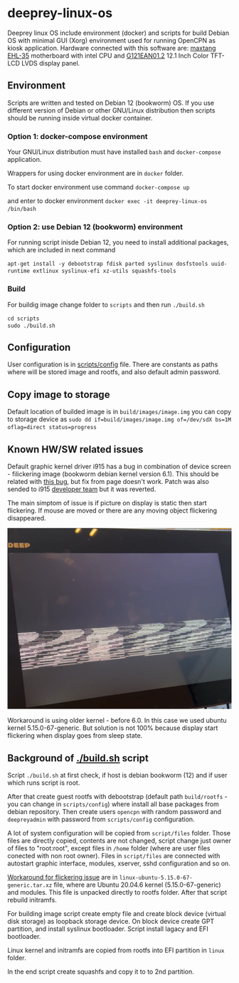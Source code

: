 # deeprey-linux-os
Deeprey linux OS include environment (docker) and scripts for build Debian OS with minimal GUI (Xorg) environment used for running OpenCPN as kiosk application. Hardware connected with this software are: [maxtang EHL-35](docs/EHL-35.pdf) motherboard with intel CPU and [G121EAN01.2](docs/G121EAN01.2.pdf) 12.1 Inch Color TFT-LCD LVDS display panel.

## Environment
Scripts are written and tested on Debian 12 (bookworm) OS. If you use different version of Debian or other GNU/Linux distribution then scripts should be running inside virtual docker container.

### Option 1: docker-compose environment
Your GNU/Linux distribution must have installed `bash` and `docker-compose` application.

Wrappers for using docker environment are in `docker` folder.

To start docker environment use command `docker-compose up`

and enter to docker environment `docker exec -it deeprey-linux-os /bin/bash`

### Option 2: use Debian 12 (bookworm) environment
For running script inisde Debian 12, you need to install additional packages, which are included in next command

```
apt-get install -y debootstrap fdisk parted syslinux dosfstools uuid-runtime extlinux syslinux-efi xz-utils squashfs-tools 
```

### Build
For buildig image change folder to `scripts` and then run `./build.sh`

```
cd scripts
sudo ./build.sh
```

## Configuration
User configuration is in [scripts/config](scripts/config) file. There are constants as paths where will be stored image and rootfs, and also default admin password.

## Copy image to storage
Default location of builded image is in `build/images/image.img` you can copy to storage device as `sudo dd if=build/images/image.img of=/dev/sdX bs=1M oflag=direct status=progress`

## Known HW/SW related issues

Default graphic kernel driver i915 has a bug in combination of device screen - filickering image (bookworm debian kernel version 6.1). This should be related with [this bug](https://gitlab.freedesktop.org/drm/i915/kernel/-/issues/8146), but fix from page doesn't work. Patch was also sended to i915 [developer team](https://patchwork.freedesktop.org/patch/552713/) but it was reverted.

The main simptom of issue is if picture on display is static then start flickering. If mouse are moved or there are any moving object flickering disappeared.

[![flickering](docs/flickering.png)](docs/flickering.mov)

Workaround is using older kernel - before 6.0. In this case we used ubuntu kernel 5.15.0-67-generic. But solution is not 100% because display start flickering when display goes from sleep state.

## Background of [./build.sh](scripts/build.sh) script

Script `./build.sh` at first check, if host is debian bookworm (12) and if user which runs script is root.

After that create guest rootfs with debootstrap (default path `build/rootfs` - you can change in `scripts/config`) where install all base packages from debian repository. Then create users `opencpn` with random password and `deepreyadmin` with password from `scripts/config` configuration. 

A lot of system configuration will be copied from `script/files` folder. Those files are directly copied, contents are not changed, script change just owner of files to "root:root", except files in `/home` folder (where are user files conected with non root owner). Files in `script/files` are connected with autostart graphic interface, modules, xserver, sshd configuration and so on.




[Workaround for flickering issue](#known-hwsw-related-issues) are in `linux-ubuntu-5.15.0-67-generic.tar.xz` file, where are Ubuntu 20.04.6 kernel (5.15.0-67-generic) and modules. This file is unpacked directly to rootfs folder. After that script rebuild initramfs.

For building image script create empty file and create block device (virtual disk storage) as loopback storage device. On block device create GPT partition, and install syslinux bootloader. Script install lagacy and EFI bootloader.

Linux kernel and initramfs are copied from rootfs into EFI partition in `linux` folder.

In the end script create squashfs and copy it to to 2nd partition.
